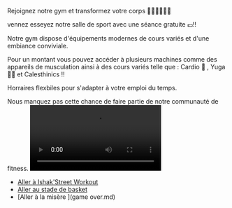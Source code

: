 Rejoignez notre gym et transformez votre corps 🏋🏻‍♂️🏋🏻‍♂️

vennez esseyez notre salle de sport avec une séance gratuite 💶!!

Notre gym  dispose d'équipements modernes de cours variés et d'une embiance conviviale.

Pour un montant vous pouvez accéder à plusieurs machines comme des appareils de musculation ainsi à des cours variés telle que : Cardio 🏃 , Yuga 🧘🏼 et Calesthinics !!

Horraires flexbiles pour s'adapter à votre emploi du temps.

Nous manquez pas cette chance de faire partie de notre communauté de fitness.
<video controls src="run-while-holding-dumbbells-daniel-labelle.mp4" title="Title"></video>


- [Aller à Ishak'Street Workout](ishak_sadallah_SWP.md)
- [Aller au stade de basket](failler_owen_terrain_de_basket.md)
- [Aller à la misère ](game over.md)